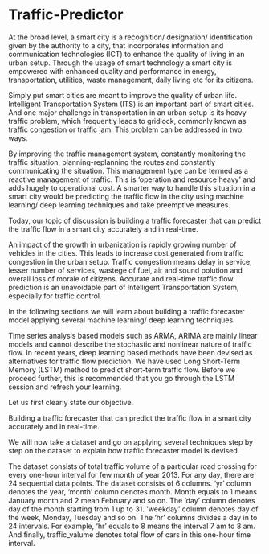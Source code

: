 # Traffic-Predictor

At the broad level, a smart city is a recognition/ designation/ identification given by the authority to a city, that incorporates information and communication technologies (ICT) to enhance the quality of living in an urban setup. Through the usage of smart technology a smart city is empowered with enhanced quality and performance in energy, transportation, utilities, waste management, daily living etc for its citizens.



Simply put smart cities are meant to improve the quality of urban life. Intelligent Transportation System (ITS) is an important part of smart cities. And one major challenge in transportation in an urban setup is its heavy traffic problem, which frequently leads to gridlock, commonly known as traffic congestion or traffic jam. This problem can be addressed in two ways. 

By improving the traffic management system, constantly monitoring the traffic situation, planning-replanning the routes and constantly communicating the situation. This management type can be termed as a reactive management of traffic. This is ‘operation and resource heavy’ and adds hugely to operational cost.
A smarter way to handle this situation in a smart city would be predicting the traffic flow in the city using machine learning/ deep learning techniques and take preemptive measures. 


Today, our topic of discussion is building a traffic forecaster that can predict the traffic flow in a smart city accurately and in real-time. 



An impact of the growth in urbanization is rapidly growing number of vehicles in the cities. This leads to increase cost generated from traffic congestion in the urban setup. Traffic congestion means delay in service, lesser number of services, wastege of fuel, air and sound polution and overall loss of morale of citizens. Accurate and real-time traffic flow prediction is an unavoidable part of Intelligent Transportation System, especially for traffic control.



In the following sections we will learn about building a traffic forecaster model applying several machine learning/ deep learning techniques. 



Time series analysis based models such as ARMA, ARIMA are mainly linear models and cannot describe the stochastic and nonlinear nature of traffic flow. In recent years, deep learning based methods have been devised as alternatives for traffic flow prediction. We have used Long Short-Term Memory (LSTM) method to predict short-term traffic flow. Before we proceed further, this is recommended that you go through the LSTM session and refresh your learning.



Let us first clearly state our objective. 

Building a traffic forecaster that can predict the traffic flow in a smart city accurately and in real-time.


We will now take a dataset and go on applying several techniques step by step on the dataset to explain how traffic forecaster model is devised.



The dataset consists of total traffic volume of a particular road crossing for every one-hour interval for few month of year 2013. For any day, there are 24 sequential data points. The dataset consists of 6 columns. ‘yr’ column denotes the year, ‘month’ column denotes month. Month equals to 1 means January month and 2 mean February and so on. The ‘day’ column denotes day of the month starting from 1 up to 31. 'weekday' column denotes day of the week, Monday, Tuesday and so on. The ‘hr’ columns divides a day in to 24 intervals. For example, ‘hr’ equals to 8 means the interval 7 am to 8 am. And finally, traffic_valume denotes total flow of cars in this one-hour time interval.

